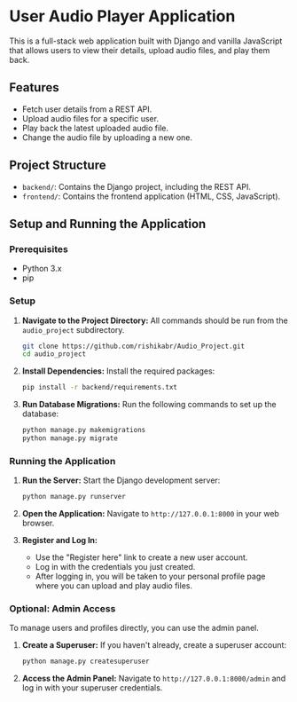 # User Audio Player Application

This is a full-stack web application built with Django and vanilla JavaScript that allows users to view their details, upload audio files, and play them back.

## Features

- Fetch user details from a REST API.
- Upload audio files for a specific user.
- Play back the latest uploaded audio file.
- Change the audio file by uploading a new one.

## Project Structure

- `backend/`: Contains the Django project, including the REST API.
- `frontend/`: Contains the frontend application (HTML, CSS, JavaScript).

## Setup and Running the Application

### Prerequisites

- Python 3.x
- pip

### Setup

1.  **Navigate to the Project Directory:**
    All commands should be run from the `audio_project` subdirectory.
    ```bash
    git clone https://github.com/rishikabr/Audio_Project.git
    cd audio_project
    ```

2.  **Install Dependencies:**
    Install the required packages:
    ```bash
    pip install -r backend/requirements.txt
    ```

3.  **Run Database Migrations:**
    Run the following commands to set up the database:
    ```bash
    python manage.py makemigrations
    python manage.py migrate
    ```

### Running the Application

1.  **Run the Server:**
    Start the Django development server:
    ```bash
    python manage.py runserver
    ```

2.  **Open the Application:**
    Navigate to `http://127.0.0.1:8000` in your web browser.

3.  **Register and Log In:**
    - Use the "Register here" link to create a new user account.
    - Log in with the credentials you just created.
    - After logging in, you will be taken to your personal profile page where you can upload and play audio files.

### Optional: Admin Access

To manage users and profiles directly, you can use the admin panel.

1.  **Create a Superuser:**
    If you haven't already, create a superuser account:
    ```bash
    python manage.py createsuperuser
    ```
2.  **Access the Admin Panel:**
    Navigate to `http://127.0.0.1:8000/admin` and log in with your superuser credentials. 
